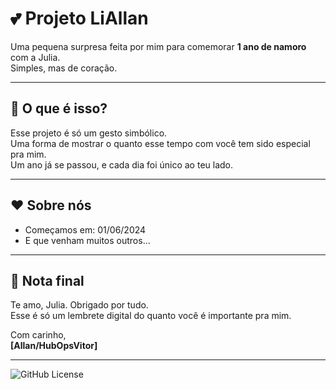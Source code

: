 # 💕 Projeto LiAllan

Uma pequena surpresa feita por mim para comemorar **1 ano de namoro** com a Julia.  
Simples, mas de coração.

---

## 📌 O que é isso?

Esse projeto é só um gesto simbólico.  
Uma forma de mostrar o quanto esse tempo com você tem sido especial pra mim.  
Um ano já se passou, e cada dia foi único ao teu lado.

---

## ❤️ Sobre nós

- Começamos em: 01/06/2024  
- E que venham muitos outros…

---

## 💬 Nota final

Te amo, Julia. Obrigado por tudo.  
Esse é só um lembrete digital do quanto você é importante pra mim.

Com carinho,  
**[Allan/HubOpsVitor]**

---
![GitHub License](https://img.shields.io/github/license/HubOpsVitor/projeto-liallan?style=for-the-badge)
